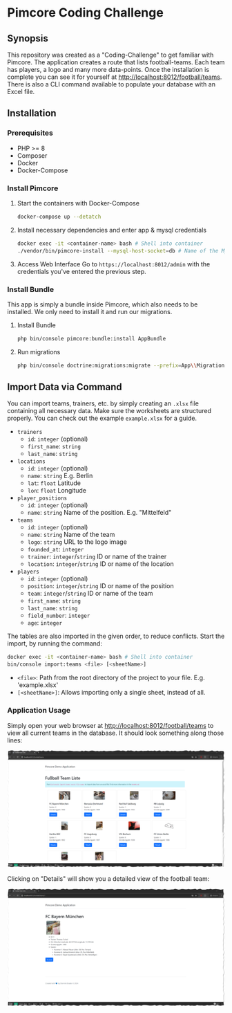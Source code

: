 # Pimcore Coding Challenge

## Synopsis

This repository was created as a "Coding-Challenge" to get familiar with Pimcore. The application creates a route
that lists football-teams. Each team has players, a logo and many more data-points. Once the installation is
complete you can see it for yourself at [http://localhost:8012/football/teams](http://localhost:8012/football/teams).
There is also a CLI command available to populate your database with an Excel file.

## Installation

### Prerequisites

* PHP >= 8
* Composer
* Docker
* Docker-Compose

### Install Pimcore

1. Start the containers with Docker-Compose
    ```bash
    docker-compose up --detatch
    ```

2. Install necessary dependencies and enter app & mysql credentials
    ```bash
    docker exec -it <container-name> bash # Shell into container
    ./vendor/bin/pimcore-install --mysql-host-socket=db # Name of the MySQL docker container
    ```

3. Access Web Interface
    Go to `https://localhost:8012/admin` with the credentials you've entered the previous step.

### Install Bundle

This app is simply a bundle inside Pimcore, which also needs to be installed. We only need to install it and
run our migrations.

1. Install Bundle
    ```bash
    php bin/console pimcore:bundle:install AppBundle
    ```

2. Run migrations
    ```bash
    php bin/console doctrine:migrations:migrate --prefix=App\\Migrations
    ```

## Import Data via Command

You can import teams, trainers, etc. by simply creating an `.xlsx` file containing all necessary data.
Make sure the worksheets are structured properly. You can check out the example `example.xlsx` for a guide.

* `trainers`
    * `id`: `integer` (optional)
    * `first_name`: `string`
    * `last_name`: `string`
* `locations`
    * `id`: `integer` (optional)
    * `name`: `string` E.g. Berlin
    * `lat`: `float` Latitude
    * `lon`: `float` Longitude
* `player_positions`
    * `id`: `integer` (optional)
    * `name`: `string` Name of the position. E.g. "Mittelfeld"
* `teams`
    * `id`: `integer` (optional)
    * `name`: `string` Name of the team
    * `logo`: `string` URL to the logo image
    * `founded_at`: `integer`
    * `trainer`: `integer`/`string` ID or name of the trainer
    * `location`: `integer`/`string` ID or name of the location
* `players`
    * `id`: `integer` (optional)
    * `position`: `integer`/`string` ID or name of the position
    * `team`: `integer`/`string` ID or name of the team
    * `first_name`: `string`
    * `last_name`: `string`
    * `field_number`: `integer`
    * `age`: `integer`

The tables are also imported in the given order, to reduce conflicts.
Start the import, by running the command:

```bash
docker exec -it <container-name> bash # Shell into container
bin/console import:teams <file> [<sheetName>]
```

* `<file>`: Path from the root directory of the project to your file. E.g. 'example.xlsx'
* `[<sheetName>]`: Allows importing only a single sheet, instead of all.

### Application Usage

Simply open your web browser at [http://localhost:8012/football/teams](http://localhost:8012/football/teams) to view
all current teams in the database. It should look something along those lines:

![/docs/images/example_overview.png](/docs/images/example_overview.png)

Clicking on "Details" will show you a detailed view of the football team:

![/docs/images/example_item.png](/docs/images/example_item.png)
